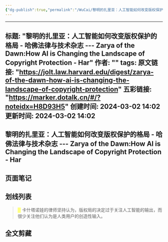 ```yaml
---
{"dg-publish":true,"permalink":"/WuCai/黎明的扎里亚：人工智能如何改变版权保护的格局 - 哈佛法律与技术杂志 --- Zarya of the Dawn How AI is Changing the Landscape of Copyright Protection - Har-H8D93H5/","dgPassFrontmatter":true}
---
```




---
标题: "黎明的扎里亚：人工智能如何改变版权保护的格局 - 哈佛法律与技术杂志 --- Zarya of the Dawn:How AI is Changing the Landscape of Copyright Protection - Har"
作者: ""
tags: 
原文链接: "https://jolt.law.harvard.edu/digest/zarya-of-the-dawn-how-ai-is-changing-the-landscape-of-copyright-protection"
五彩链接: "https://marker.dotalk.cn/#/?noteidx=H8D93H5"
创建时间: 2024-03-02 14:02
更新时间: 2024-03-02 14:02
---

## 黎明的扎里亚：人工智能如何改变版权保护的格局 - 哈佛法律与技术杂志 --- Zarya of the Dawn:How AI is Changing the Landscape of Copyright Protection - Har 

## 页面笔记


## 划线列表
> <font color="#FFFF83">█  </font>卡什塔诺娃的律师坚持认为，版权局的决定过于关注人工智能的输出，而很少关注他们认为是人类用户的创造性输入。


## 全文剪藏

